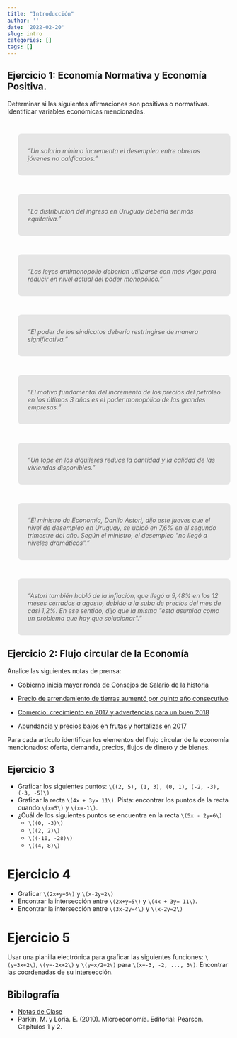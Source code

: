 ```yaml
---
title: "Introducción"
author: ''
date: '2022-02-20'
slug: intro
categories: []
tags: []
---
```


<style type="text/css">
.twitter-tweet {
  margin-left: auto;
  margin-right: auto;
}

blockquote {
  margin-top: 3em;
  background: hsl(0deg 0% 90%);
  padding: 16px 20px;
  border-radius: 8px;
  font-style: italic;
}

blockquote p::before {
    content: '“';
  }

blockquote p::after {
    content: '”';
  }
</style>



## Ejercicio 1: Economía Normativa y Economía Positiva.

Determinar si las siguientes afirmaciones son positivas o normativas. Identificar variables económicas mencionadas.

> Un salario mínimo incrementa el desempleo entre obreros jóvenes no calificados.


> La distribución del ingreso en Uruguay debería ser más equitativa.

> Las leyes antimonopolio deberían utilizarse con más vigor para reducir en nivel actual del poder monopólico.

> El poder de los sindicatos debería restringirse de manera significativa.

> El motivo fundamental del incremento de los precios del petróleo en los últimos 3 años es el poder monopólico de las grandes empresas.

> Un tope en los alquileres reduce la cantidad y la calidad de las viviendas disponibles.

> El ministro de Economía, Danilo Astori, dijo este jueves que el nivel de desempleo en Uruguay,  se ubicó en 7,6% en el segundo trimestre del año. Según el ministro, el desempleo  "no llegó a niveles dramáticos". 

> Astori también habló de la inflación, que llegó a 9,48% en los 12 meses cerrados a agosto, debido a la suba de precios del mes de casi 1,2%. En ese sentido, dijo que la misma "está asumida como un problema que hay que solucionar".


## Ejercicio 2: Flujo circular de la Economía

Analice las siguientes notas de prensa:

 - [Gobierno inicia mayor ronda de Consejos de Salario de la historia](http://www.180.com.uy/articulo/73654_gobierno-inicia-mayor-ronda-de-consejos-de-salario-de-la-historia)
 
 - [Precio de arrendamiento de tierras aumentó por quinto año consecutivo](http://www.180.com.uy/articulo/55791_precio-de-arrendamiento-de-tierras-aumento-por-quinto-ano-consecutivo)
 
 - [Comercio: crecimiento en 2017 y advertencias para un buen 2018](http://www.180.com.uy/articulo/73090_comercio-tuvo-un-2017-de-crecimiento-y-espera-un-buen-2018)
 
 - [Abundancia y precios bajos en frutas y hortalizas en 2017](http://www.180.com.uy/articulo/71800_abundancia-y-precios-bajos-en-frutas-y-hortalizas-en-2017)
 
 Para cada artículo identificar los elementos del flujo circular de la economía mencionados: oferta, demanda, precios, flujos de dinero y de bienes.
 
 
## Ejercicio 3

- Graficar los siguientes puntos: `\((2, 5), (1, 3), (0, 1), (-2, -3), (-3, -5)\)`
- Graficar la recta `\(4x + 3y= 11\)`. Pista: encontrar los puntos de la recta cuando `\(x=5\)` y `\(x=-1\)`.
- ¿Cuál de los siguientes puntos se encuentra en la recta `\(5x - 2y=6\)`
  - `\((0, -3)\)`
  - `\((2, 2)\)`
  - `\((-10, -28)\)`
  - `\((4, 8)\)`
  
# Ejercicio 4
- Graficar `\(2x+y=5\)` y `\(x-2y=2\)`
- Encontrar la intersección entre `\(2x+y=5\)` y `\(4x + 3y= 11\)`.
- Encontrar la intersección entre `\(3x-2y=4\)` y `\(x-2y=2\)`

# Ejercicio 5

Usar una planilla electrónica para graficar las siguientes funciones: `\(y=3x+2\)`,	`\(y=-2x+2\)`	y `\(y=x/2+2\)` para `\(x=-3, -2, ..., 3\)`. Encontrar las coordenadas de su intersección.



<!-- ## Ejercicio 3: La FPP  -->

<!-- 1. Econolandia tiene 1000 horas de trabajo disponibles para producir cortes de pelo y remeras. Un corte de pelo requiere `\(1/2\)` hora de trabajo, y una remera `\(5\)`. Dibujar la FPP de Econolandia.  -->


<!-- ## Ejercicio 4: La FPP  -->

<!-- 2. En una economía que produce bienes agrícolas y manufacturas, se hace un descubrimiento científico que mejora el rendimiento de los cultivos sin afectar la producción industrial. Grafique este impacto en la FPP. -->


<!-- ## Ejercicio 5: La FPP  -->

<!-- 3. Juan tiene 10 horas para estudiar para dos pruebas: Historia y Economía. Dibuje la FPP de notas de las dos materias. Explique qué variables van en cada eje.  -->

<!-- En gráficos separados dibuje: -->

<!-- - El efecto de estudiar con música alta en vez de en silencio. -->
<!-- - El efecto de estudiar 15 horas en vez de 10. -->
<!-- - El efecto de la creación de una canal de youtube de videos de historia que hace que Juan sea más eficiente estudiando historia. Cada hora que pasa estudiando historia hace que saque mejores notas. -->



## Bibilografía
- [Notas de Clase](https://intro--diapos-econ.netlify.app/)
- Parkin, M. y Loría. E. (2010). Microeconomía. Editorial: Pearson. Capítulos 1 y 2.


